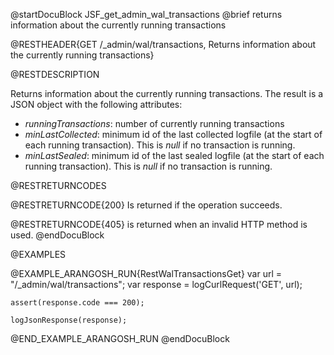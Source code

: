 
@startDocuBlock JSF_get_admin_wal_transactions
@brief returns information about the currently running transactions

@RESTHEADER{GET /_admin/wal/transactions, Returns information about the currently running transactions}

@RESTDESCRIPTION

Returns information about the currently running transactions. The result
is a JSON object with the following attributes:
- *runningTransactions*: number of currently running transactions
- *minLastCollected*: minimum id of the last collected logfile (at the
  start of each running transaction). This is *null* if no transaction is
  running.
- *minLastSealed*: minimum id of the last sealed logfile (at the
  start of each running transaction). This is *null* if no transaction is
  running.

@RESTRETURNCODES

@RESTRETURNCODE{200}
Is returned if the operation succeeds.

@RESTRETURNCODE{405}
is returned when an invalid HTTP method is used.
@endDocuBlock

@EXAMPLES

@EXAMPLE_ARANGOSH_RUN{RestWalTransactionsGet}
    var url = "/_admin/wal/transactions";
    var response = logCurlRequest('GET', url);

    assert(response.code === 200);

    logJsonResponse(response);
@END_EXAMPLE_ARANGOSH_RUN
@endDocuBlock

